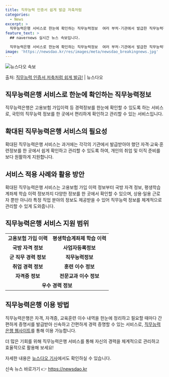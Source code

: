 ```yaml
---
title: 직무능력 인증서 쉽게 발급 저축처럼
categories:
  - News
excerpt: >
  직무능력은행 서비스로 한눈에 확인하는 직무능력정보  여러 부처·기관에서 발급한 직무능력정보를 한 곳에서 한 …
feature_text: >
  ## navernews 실시간 뉴스 속보입니다.

  직무능력은행 서비스로 한눈에 확인하는 직무능력정보  여러 부처·기관에서 발급한 직무능력정보를 한 곳에서 한 …
image: 'https://newsdao.kr/res/images/meta/newsdao_breakingnews.jpg'
---
```


![뉴스다오 속보](https://newsdao.kr/res/images/meta/newsdao_breakingnews.jpg)

<p>출처: <a href="https://newsdao.kr/3980" rel="dofollow">직무능력 인증서 저축처럼 쉽게 발급!</a> | 뉴스다오</p>

<h2 data-ke-size="size26">직무능력은행 서비스로 한눈에 확인하는 직무능력정보</h2>
<p data-ke-size="size16">직무능력은행은 고용보험 가입이력 등 경력정보를 한눈에 확인할 수 있도록 하는 서비스로, 국민의 직무능력 정보를 한 곳에서 편리하게 확인하고 관리할 수 있는 서비스입니다.</p>

<h2 data-ke-size="size21">확대된 직무능력은행 서비스의 필요성</h2>
<p data-ke-size="size16">확대된 직무능력은행 서비스는 과거에는 각각의 기관에서 발급받아야 했던 자격·교육·훈련정보를 한 곳에서 쉽게 확인하고 관리할 수 있도록 하여, 개인의 취업 및 이직 준비를 보다 원활하게 지원합니다.</p>

<h2 data-ke-size="size21">서비스 적용 사례와 활용 방안</h2>
<p data-ke-size="size16">확대된 직무능력은행 서비스는 고용보험 가입 이력 정보부터 국방 자격 정보, 평생학습계좌제 학습 이력 정보까지 다양한 정보를 한 곳에서 확인할 수 있으며, 상용·일용 근로자 뿐만 아니라 특정 직업 분야의 정보도 제공받을 수 있어 직무능력 정보를 체계적으로 관리할 수 있게 도와줍니다.</p>

<h2 data-ke-size="size21">직무능력은행 서비스 지원 범위</h2>
<table>
	<tr>
		<td style="text-align: center; height: 17px;"><b>고용보험 가입 이력</b></td>
		<td style="text-align: center; height: 17px;"><b>평생학습계좌제 학습 이력</b></td>
	</tr>
	<tr>
		<td style="text-align: center; height: 17px;"><b>국방 자격 정보</b></td>
		<td style="text-align: center; height: 17px;"><b>사업자등록정보</b></td>
	</tr>
	<tr>
		<td style="text-align: center; height: 17px;"><b>군 직무 경력 정보</b></td>
		<td style="text-align: center; height: 17px;"><b>직무능력정보</b></td>
	</tr>
	<tr>
		<td style="text-align: center; height: 17px;"><b>취업 경력 정보</b></td>
		<td style="text-align: center; height: 17px;"><b>훈련 이수 정보</b></td>
	</tr>
	<tr>
		<td style="text-align: center; height: 17px;"><b>자격증 정보</b></td>
		<td style="text-align: center; height: 17px;"><b>전문교과 이수 정보</b></td>
	</tr>
	<tr>
		<td style="text-align: center; height: 17px;" colspan="2"><b>우수 경력 정보</b></td>
	</tr>
</table>

<h2 data-ke-size="size21">직무능력은행 이용 방법</h2>
<p data-ke-size="size16">직무능력은행은 자격, 자격증, 교육훈련 이수 내역을 한눈에 정리하고 필요할 때마다 간편하게 증명서를 발급받아 신속하고 간편하게 경력 증명할 수 있는 서비스로, <a href="https://bank.ncs.go.kr">직무능력은행 웹사이트</a>를 통해 이용 가능합니다.</p>

<p data-ke-size="size16">더 많은 기회를 위해 직무능력은행 서비스를 통해 자신의 경력을 체계적으로 관리하고 효율적으로 활용해 보세요!</p>

<p data-ke-size="size16">자세한 내용은 <a href="https://newsdao.kr/3980">뉴스다오 기사</a>에서도 확인하실 수 있습니다.</p> 

신속 뉴스 바로가기 👉 <a href="https://newsdao.kr" rel="dofollow">https://newsdao.kr</a>



